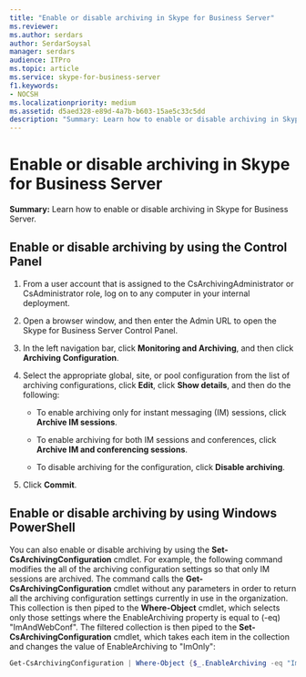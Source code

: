 ```yaml
---
title: "Enable or disable archiving in Skype for Business Server"
ms.reviewer: 
ms.author: serdars
author: SerdarSoysal
manager: serdars
audience: ITPro
ms.topic: article
ms.service: skype-for-business-server
f1.keywords:
- NOCSH
ms.localizationpriority: medium
ms.assetid: d5aed328-e89d-4a7b-b603-15ae5c33c5dd
description: "Summary: Learn how to enable or disable archiving in Skype for Business Server."
---
```


# Enable or disable archiving in Skype for Business Server

**Summary:** Learn how to enable or disable archiving in Skype for Business Server.
  
## Enable or disable archiving by using the Control Panel

1. From a user account that is assigned to the CsArchivingAdministrator or CsAdministrator role, log on to any computer in your internal deployment. 
    
2. Open a browser window, and then enter the Admin URL to open the Skype for Business Server Control Panel. 
    
3. In the left navigation bar, click **Monitoring and Archiving**, and then click **Archiving Configuration**.
    
4. Select the appropriate global, site, or pool configuration from the list of archiving configurations, click **Edit**, click **Show details**, and then do the following:
    
   - To enable archiving only for instant messaging (IM) sessions, click **Archive IM sessions**.
    
   - To enable archiving for both IM sessions and conferences, click **Archive IM and conferencing sessions**.
    
   - To disable archiving for the configuration, click **Disable archiving**.
    
5. Click **Commit**.
    
## Enable or disable archiving by using Windows PowerShell

You can also enable or disable archiving by using the **Set-CsArchivingConfiguration** cmdlet. For example, the following command modifies the all of the archiving configuration settings so that only IM sessions are archived. The command calls the **Get-CsArchivingConfiguration** cmdlet without any parameters in order to return all the archiving configuration settings currently in use in the organization. This collection is then piped to the **Where-Object** cmdlet, which selects only those settings where the EnableArchiving property is equal to (-eq) "ImAndWebConf". The filtered collection is then piped to the **Set-CsArchivingConfiguration** cmdlet, which takes each item in the collection and changes the value of EnableArchiving to "ImOnly":
  
```PowerShell
Get-CsArchivingConfiguration | Where-Object {$_.EnableArchiving -eq "ImAndWebConf"} | Set-CsArchivingConfiguration -EnableArchiving "ImOnly"
```
